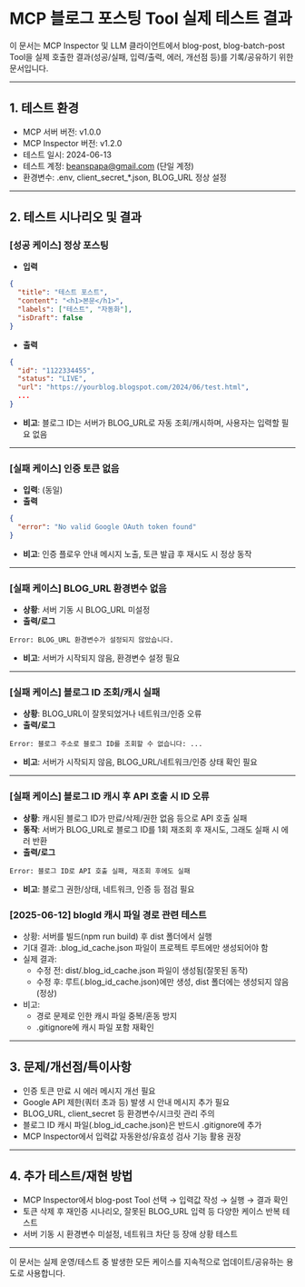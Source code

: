 # MCP 블로그 포스팅 Tool 실제 테스트 결과

이 문서는 MCP Inspector 및 LLM 클라이언트에서 blog-post, blog-batch-post Tool을 실제 호출한 결과(성공/실패, 입력/출력, 에러, 개선점 등)를 기록/공유하기 위한 문서입니다.

---

## 1. 테스트 환경
- MCP 서버 버전: v1.0.0
- MCP Inspector 버전: v1.2.0
- 테스트 일시: 2024-06-13
- 테스트 계정: beanspapa@gmail.com (단일 계정)
- 환경변수: .env, client_secret_*.json, BLOG_URL 정상 설정

---

## 2. 테스트 시나리오 및 결과

### [성공 케이스] 정상 포스팅
- **입력**
```json
{
  "title": "테스트 포스트",
  "content": "<h1>본문</h1>",
  "labels": ["테스트", "자동화"],
  "isDraft": false
}
```
- **출력**
```json
{
  "id": "1122334455",
  "status": "LIVE",
  "url": "https://yourblog.blogspot.com/2024/06/test.html",
  ...
}
```
- **비고**: 블로그 ID는 서버가 BLOG_URL로 자동 조회/캐시하며, 사용자는 입력할 필요 없음

---

### [실패 케이스] 인증 토큰 없음
- **입력**: (동일)
- **출력**
```json
{
  "error": "No valid Google OAuth token found"
}
```
- **비고**: 인증 플로우 안내 메시지 노출, 토큰 발급 후 재시도 시 정상 동작

---

### [실패 케이스] BLOG_URL 환경변수 없음
- **상황**: 서버 기동 시 BLOG_URL 미설정
- **출력/로그**
```
Error: BLOG_URL 환경변수가 설정되지 않았습니다.
```
- **비고**: 서버가 시작되지 않음, 환경변수 설정 필요

---

### [실패 케이스] 블로그 ID 조회/캐시 실패
- **상황**: BLOG_URL이 잘못되었거나 네트워크/인증 오류
- **출력/로그**
```
Error: 블로그 주소로 블로그 ID를 조회할 수 없습니다: ...
```
- **비고**: 서버가 시작되지 않음, BLOG_URL/네트워크/인증 상태 확인 필요

---

### [실패 케이스] 블로그 ID 캐시 후 API 호출 시 ID 오류
- **상황**: 캐시된 블로그 ID가 만료/삭제/권한 없음 등으로 API 호출 실패
- **동작**: 서버가 BLOG_URL로 블로그 ID를 1회 재조회 후 재시도, 그래도 실패 시 에러 반환
- **출력/로그**
```
Error: 블로그 ID로 API 호출 실패, 재조회 후에도 실패
```
- **비고**: 블로그 권한/상태, 네트워크, 인증 등 점검 필요

### [2025-06-12] blogId 캐시 파일 경로 관련 테스트
- 상황: 서버를 빌드(npm run build) 후 dist 폴더에서 실행
- 기대 결과: .blog_id_cache.json 파일이 프로젝트 루트에만 생성되어야 함
- 실제 결과:
  - 수정 전: dist/.blog_id_cache.json 파일이 생성됨(잘못된 동작)
  - 수정 후: 루트(.blog_id_cache.json)에만 생성, dist 폴더에는 생성되지 않음(정상)
- 비고:
  - 경로 문제로 인한 캐시 파일 중복/혼동 방지
  - .gitignore에 캐시 파일 포함 재확인

---

## 3. 문제/개선점/특이사항
- 인증 토큰 만료 시 에러 메시지 개선 필요
- Google API 제한(쿼터 초과 등) 발생 시 안내 메시지 추가 필요
- BLOG_URL, client_secret 등 환경변수/시크릿 관리 주의
- 블로그 ID 캐시 파일(.blog_id_cache.json)은 반드시 .gitignore에 추가
- MCP Inspector에서 입력값 자동완성/유효성 검사 기능 활용 권장

---

## 4. 추가 테스트/재현 방법
- MCP Inspector에서 blog-post Tool 선택 → 입력값 작성 → 실행 → 결과 확인
- 토큰 삭제 후 재인증 시나리오, 잘못된 BLOG_URL 입력 등 다양한 케이스 반복 테스트
- 서버 기동 시 환경변수 미설정, 네트워크 차단 등 장애 상황 테스트

---

이 문서는 실제 운영/테스트 중 발생한 모든 케이스를 지속적으로 업데이트/공유하는 용도로 사용합니다. 
